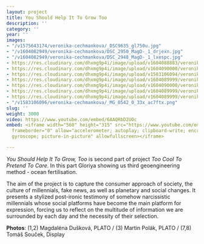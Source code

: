 ```yaml
---
layout: project
title: You Should Help It To Grow Too
description: ''
category: ''
year: ''
images:
- "/v1575643174/veronika-cechmankova/_DSC9635_gl750u.jpg"
- "/v1604082949/veronika-cechmankova/DSC_2950_MagD-_1_drjexn.jpg"
- "/v1604082949/veronika-cechmankova/DSC_2948_MagD-_1_lxespc.jpg"
- https://res.cloudinary.com/dhxmg9p4i/image/upload/v1604088883/veronika-cechmankova/_R5A1340_akgtwo.jpg
- https://res.cloudinary.com/dhxmg9p4i/image/upload/v1604090000/veronika-cechmankova/ATereza4_z2slmj.jpg
- https://res.cloudinary.com/dhxmg9p4i/image/upload/v1583106094/veronika-cechmankova/_MG_0551_0_33x_nqsvse.png
- https://res.cloudinary.com/dhxmg9p4i/image/upload/v1604089999/veronika-cechmankova/ATereza2_i5ghmt.jpg
- https://res.cloudinary.com/dhxmg9p4i/image/upload/v1604090000/veronika-cechmankova/ATereza5_nn3oif.jpg
- https://res.cloudinary.com/dhxmg9p4i/image/upload/v1604089999/veronika-cechmankova/ATereza7_qhotj1.jpg
- https://res.cloudinary.com/dhxmg9p4i/image/upload/v1604089999/veronika-cechmankova/ATereza3_mu9gtg.jpg
- "/v1583106096/veronika-cechmankova/_MG_0542_0_33x_ac7ftx.png"
slug: ''
weight: 3000
video: https://www.youtube.com/embed/6AAQRbD2UOc
embed: <iframe width="560" height="315" src="https://www.youtube.com/embed/loBwihoblGg"
  frameborder="0" allow="accelerometer; autoplay; clipboard-write; encrypted-media;
  gyroscope; picture-in-picture" allowfullscreen></iframe>

---
```

_You Should Help It To Grow, Too_ is second part of project _Too Cool To Pretend To Care_. In this part Gloriya showing us third geoengineering method - ocean fertilisation.

The aim of the project is to capture the consumer approach of society, the culture of millennials, fake news, as well as planetary and social changes. It presents a stylized post-ironic testimony of somehow narcissistic millennials whose social platforms have become the main platform for expression, forcing us to reflect on the multitude of information we are surrounded by each day and the necessity of their selection.

**Photos**: (1,2) Magdaléna Dušková, PLATO / (3) Martin Polák, PLATO / (7,8) Tomáš Souček, Display